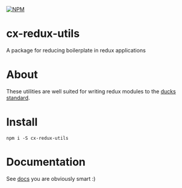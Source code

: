 [![NPM](https://nodei.co/npm/cx-redux-utils.png)](https://npmjs.org/package/cx-redux-utils)

# cx-redux-utils
A package for reducing boilerplate in redux applications

# About
These utilities are well suited for writing redux modules to the [ducks standard](https://github.com/erikras/ducks-modular-redux).

# Install
```shell
npm i -S cx-redux-utils
```

# Documentation
See [docs](https://crosschx.github.io/cx-redux-utils/) you are obviously smart :)
